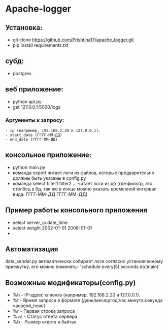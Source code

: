 # Apache-logger
## Установка: 
  - git clone https://github.com/Prishtina17/apache_logger.git
  - pip install requirements.txt
## субд:
  - postgres
## веб приложение: 
  - python api.py
  - get 127.0.0.1:5000/logs
  ### Аргументы к запросу:
    - ip (например, 192.168.2.20 и 127.0.0.1).
    - start_date (ГГГГ-ММ-ДД)
    - end_date (ГГГГ-ММ-ДД)

## консольное приложение:
  - python main.py
  - команда export читает логи из файлов, которые предварительно должны быть указаны в config.py
  - команда select filter1 filter2 ... читает логи из дб (где фильтр, это столбец в бд, так же в конце можно указать временной интервал вида: ГГГГ-ММ-ДД ГГГГ-ММ-ДД)
## Пример работы консольного приложения
  - select server_ip date_time
  - select weight 2002-01-01 2008-01-01
  - 
## Автоматизация
data_sender.py автоматически собирает логи согласно установленному приежутку, его можно поменять- 'schedule.every(5).seconds.do(main)'


## Возможные модификаторы(config.py)
- %h - IP-адрес клиента (например, 192.168.2.20 и 127.0.0.1).
- %t - Время запроса в формате [день/месяц/год:час:минута:секунда часовой_пояс]
- %r - Первая строка запроса
- %>s - Статус ответа сервера
- %b - Размер ответа в байтах
